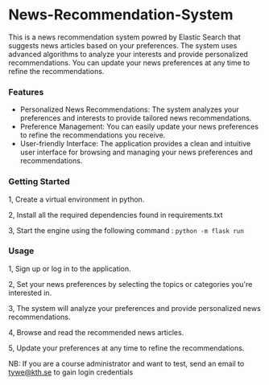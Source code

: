 
# News-Recommendation-System

This is a news recommendation system powred by Elastic Search that suggests news articles based on your preferences. The system uses advanced algorithms to analyze your interests and provide personalized recommendations. You can update your news preferences at any time to refine the recommendations.

### Features
- Personalized News Recommendations: The system analyzes your preferences and interests to provide tailored news recommendations.
- Preference Management: You can easily update your news preferences to refine the recommendations you receive.
- User-friendly Interface: The application provides a clean and intuitive user interface for browsing and managing your news preferences and recommendations.

### Getting Started
1, Create a virtual environment in python. 

2, Install all the required dependencies found in requirements.txt

3, Start the engine using the following command : ```python -m flask run```

### Usage
1, Sign up or log in to the application.

2, Set your news preferences by selecting the topics or categories you're interested in.

3, The system will analyze your preferences and provide personalized news recommendations.

4, Browse and read the recommended news articles.

5, Update your preferences at any time to refine the recommendations.

NB: If you are a course administrator and want to test, send an email to tywe@kth.se to gain login credentials
